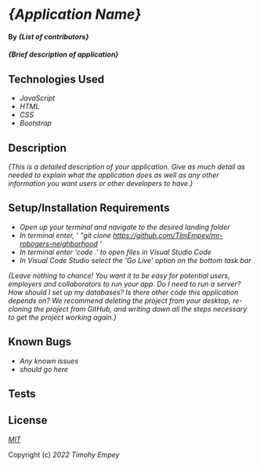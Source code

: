 # _{Application Name}_

#### By _**{List of contributors}**_

#### _{Brief description of application}_

## Technologies Used

* _JavaScript_
* _HTML_
* _CSS_
* _Bootstrap_

## Description

_{This is a detailed description of your application. Give as much detail as needed to explain what the application does as well as any other information you want users or other developers to have.}_

## Setup/Installation Requirements

* _Open up your terminal and navigate to the desired landing folder_
* _In terminal enter, ' "git clone https://github.com/TimEmpey/mr-robogers-neighborhood '_
* _In terminal enter 'code .' to open files in Visual Studio Code_
* _In Visual Code Studio select the 'Go Live' option on the bottom task bar_

_{Leave nothing to chance! You want it to be easy for potential users, employers and collaborators to run your app. Do I need to run a server? How should I set up my databases? Is there other code this application depends on? We recommend deleting the project from your desktop, re-cloning the project from GitHub, and writing down all the steps necessary to get the project working again.}_

## Known Bugs

* _Any known issues_
* _should go here_

## Tests

## License

_[MIT](https://en.wikipedia.org/wiki/MIT_License)_

Copyright (c) _2022_ _Timohy Empey_

